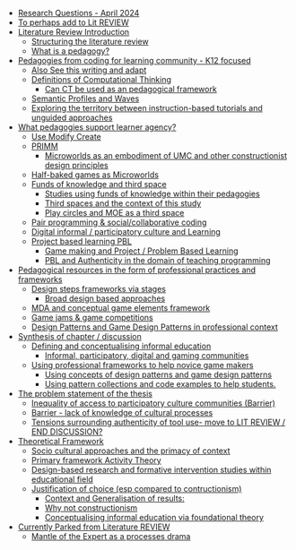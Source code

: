 -   [Research Questions - April 2024](#research-questions---april-2024)
-   [To perhaps add to Lit REVIEW](#to-perhaps-add-to-lit-review)
-   [Literature Review Introduction](#literature-review-introduction)
    -   [Structuring the literature
        review](#structuring-the-literature-review)
    -   [What is a pedagogy?](#what-is-a-pedagogy)
-   [Pedagogies from coding for learning community - K12
    focused](#pedagogies-from-coding-for-learning-community---k12-focused)
    -   [Also See this writing and
        adapt](#also-see-this-writing-and-adapt)
    -   [Definitions of Computational
        Thinking](#definitions-of-computational-thinking)
        -   [Can CT be used as an pedagogical
            framework](#can-ct-be-used-as-an-pedagogical-framework)
    -   [Semantic Profiles and Waves](#semantic-profiles-and-waves)
    -   [Exploring the territory between instruction-based tutorials and
        unguided
        approaches](#exploring-the-territory-between-instruction-based-tutorials-and-unguided-approaches)
-   [What pedagogies support learner
    agency?](#what-pedagogies-support-learner-agency)
    -   [Use Modify Create](#use-modify-create)
    -   [PRIMM](#primm)
        -   [Microworlds as an embodiment of UMC and other
            constructionist design
            principles](#microworlds-as-an-embodiment-of-umc-and-other-constructionist-design-principles)
    -   [Half-baked games as
        Microworlds](#half-baked-games-as-microworlds)
    -   [Funds of knowledge and third
        space](#funds-of-knowledge-and-third-space)
        -   [Studies using funds of knowledge within their
            pedagogies](#studies-using-funds-of-knowledge-within-their-pedagogies)
        -   [Third spaces and the context of this
            study](#third-spaces-and-the-context-of-this-study)
        -   [Play circles and MOE as a third
            space](#play-circles-and-moe-as-a-third-space)
    -   [Pair programming & social/collaborative
        coding](#pair-programming-socialcollaborative-coding)
    -   [Digital informal / participatory culture and
        Learning](#digital-informal-participatory-culture-and-learning)
    -   [Project based learning PBL](#project-based-learning-pbl)
        -   [Game making and Project / Problem Based
            Learning](#game-making-and-project-problem-based-learning)
        -   [PBL and Authenticity in the domain of teaching
            programming](#pbl-and-authenticity-in-the-domain-of-teaching-programming)
-   [Pedagogical resources in the form of professional practices and
    frameworks](#pedagogical-resources-in-the-form-of-professional-practices-and-frameworks)
    -   [Design steps frameworks via
        stages](#design-steps-frameworks-via-stages)
        -   [Broad design based
            approaches](#broad-design-based-approaches)
    -   [MDA and conceptual game elements
        framework](#mda-and-conceptual-game-elements-framework)
    -   [Game jams & game competitions](#game-jams-game-competitions)
    -   [Design Patterns and Game Design Patterns in professional
        context](#design-patterns-and-game-design-patterns-in-professional-context)
-   [Synthesis of chapter /
    discussion](#synthesis-of-chapter-discussion)
    -   [Defining and conceptualising informal
        education](#defining-and-conceptualising-informal-education)
        -   [Informal, participatory, digital and gaming
            communities](#informal-participatory-digital-and-gaming-communities)
    -   [Using professional frameworks to help novice game
        makers](#using-professional-frameworks-to-help-novice-game-makers)
        -   [Using concepts of design patterns and game design
            patterns](#using-concepts-of-design-patterns-and-game-design-patterns)
        -   [Using pattern collections and code examples to help
            students.](#using-pattern-collections-and-code-examples-to-help-students.)
-   [The problem statement of the
    thesis](#the-problem-statement-of-the-thesis)
    -   [Inequality of access to participatory culture communities
        (Barrier)](#inequality-of-access-to-participatory-culture-communities-barrier)
    -   [Barrier - lack of knowledge of cultural
        processes](#barrier---lack-of-knowledge-of-cultural-processes)
    -   [Tensions surrounding authenticity of tool use- move to LIT
        REVIEW / END
        DISCUSSION?](#tensions-surrounding-authenticity-of-tool-use--move-to-lit-review-end-discussion)
-   [Theoretical Framework](#theoretical-framework)
    -   [Socio cultural approaches and the primacy of
        context](#socio-cultural-approaches-and-the-primacy-of-context)
    -   [Primary framework Activity
        Theory](#primary-framework-activity-theory)
    -   [Design-based research and formative intervention studies within
        educational
        field](#design-based-research-and-formative-intervention-studies-within-educational-field)
    -   [Justification of choice (esp compared to
        contructionism)](#justification-of-choice-esp-compared-to-contructionism)
        -   [Context and Generalisation of
            results:](#context-and-generalisation-of-results)
        -   [Why not constructionism](#why-not-constructionism)
        -   [Conceptualising informal education via foundational
            theory](#conceptualising-informal-education-via-foundational-theory)
-   [Currently Parked from Literature
    REVIEW](#currently-parked-from-literature-review)
    -   [Mantle of the Expert as a processes
        drama](#mantle-of-the-expert-as-a-processes-drama)
